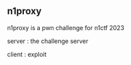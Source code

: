 
## n1proxy

n1proxy is a pwn challenge for n1ctf 2023

server : the challenge server

client : exploit